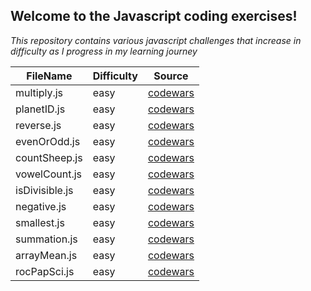 ## Welcome to the Javascript coding exercises!
*This repository contains various javascript challenges that increase in difficulty as I progress in my learning journey*

| FileName | Difficulty | Source
| ----------- | ----- | ----------- |
| multiply.js | easy | [codewars](https://www.codewars.com/kata/50654ddff44f800200000004/train/javascript?collection=lesson-5-practice-challenges-number-fullstackroadmap) |
| planetID.js | easy | [codewars](https://www.codewars.com/kata/515e188a311df01cba000003/train/javascript) |
| reverse.js | easy | [codewars](https://www.codewars.com/kata/5168bb5dfe9a00b126000018/train/javascript) |
| evenOrOdd.js | easy | [codewars](https://www.codewars.com/kata/53da3dbb4a5168369a0000fe/train/javascript) |
| countSheep.js | easy | [codewars](https://www.codewars.com/kata/54edbc7200b811e956000556/train/javascript) |
| vowelCount.js | easy | [codewars](https://www.codewars.com/kata/54ff3102c1bad923760001f3/train/javascript) |
| isDivisible.js | easy | [codewars](https://www.codewars.com/kata/5545f109004975ea66000086/train/javascript) |
| negative.js | easy | [codewars](https://www.codewars.com/kata/55685cd7ad70877c23000102/train/javascript) |
| smallest.js | easy | [codewars](https://www.codewars.com/kata/55a2d7ebe362935a210000b2/train/javascript) |
| summation.js | easy | [codewars](https://www.codewars.com/kata/55d24f55d7dd296eb9000030/train/javascript) |
| arrayMean.js | easy | [codewars](https://www.codewars.com/kata/563e320cee5dddcf77000158/train/javascript) |
| rocPapSci.js | easy | [codewars](https://www.codewars.com/kata/5672a98bdbdd995fad00000f/train/javascript) |
